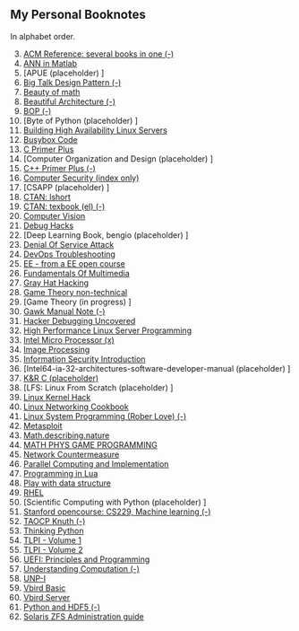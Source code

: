 My Personal Booknotes  
---
In alphabet order.

3. [ACM Reference: several books in one (-) ](./acm/main.md)  
7. [ANN in Matlab](./ann_matlab/)  
4. [APUE (placeholder) ]
1. [Big Talk Design Pattern (-)](./btdp/main.md)  
1. [Beauty of math](./beautyofmath/main.md)  
1. [Beautiful Architecture (-)](./BeautifulArchitecture/main.md)  
3. [BOP (-) ](./bop/main.md)  
4. [Byte of Python (placeholder) ]
3. [Building High Availability Linux Servers](./BuildHighAvailabilityLinuxServers/)  
1. [Busybox Code](./busybox/main.md)  
1. [C Primer Plus](./cprimerplus/cprimerplus.md)  
4. [Computer Organization and Design (placeholder) ]
2. [C++ Primer Plus (-)](./cppprimerplus/cppprimerplus.md)  
1. [Computer Security (index only)](./ComputerSecurity/)  
4. [CSAPP (placeholder) ]
8. [CTAN: lshort](./lshort/)  
1. [CTAN: texbook (el) (-) ](http://www.ctan.org/pkg/texbook)  
1. [Computer Vision](./ComputerVision/)  
1. [Debug Hacks](./DebugHacks/)  
4. [Deep Learning Book, bengio (placeholder) ]
1. [Denial Of Service Attack](./DenialOfServiceAttack/)  
3. [DevOps Troubleshooting](./DevOpsTroubleshooting/)  
2. [EE - from a EE open course](./EE.txt)  
1. [Fundamentals Of Multimedia](./FundamentalsOfMultimedia/)  
2. [Gray Hat Hacking](./GrayHatHacking/)  
2. [Game Theory non-technical](./GameTheory_non-technical/)  
4. [Game Theory (in progress) ]
1. [Gawk Manual Note (-)](./Gawk/main.md)  
1. [Hacker Debugging Uncovered](./HackerDebuggingUncovered/)  
3. [High Performance Linux Server Programming](./HighPerfLinuxServerProg/)  
3. [Intel Micro Processor (x) ](./IntelMicroProc/)  
3. [Image Processing](./ImageProcessing/)  
2. [Information Security Introduction](./InfoSecIntro/)  
4. [Intel64-ia-32-architectures-software-developer-manual (placeholder) ]
3. [K&R C (placeholder) ](./kr_c/)  
4. [LFS: Linux From Scratch (placeholder) ]
2. [Linux Kernel Hack](./LinuxKernelHack/)  
2. [Linux Networking Cookbook](./LinuxNetworkingCookbook/)  
1. [Linux System Programming (Rober Love) (-) ](./LinuxSysProg/)   
2. [Metasploit](./Metasploit/)  
3. [Math.describing.nature](./Math.describing.nature/)  
3. [MATH PHYS GAME PROGRAMMING](./MATH-PHYS-GAME-PROGRAMMING/)  
9. [Network Countermeasure](./NetworkCountermeasure/)  
1. [Parallel Computing and Implementation](./parallel/main.md)  
6. [Programming in Lua](./lua/main.md)  
2. [Play with data structure](./Playwithdatastructure/)  
2. [RHEL](./rhel/)  
4. [Scientific Computing with Python (placeholder) ]
4. [Stanford opencourse: CS229, Machine learning (-) ](./stanford_cs229_ml/main.md)  
3. [TAOCP Knuth (-) ](./taocp/main.md)  
2. [Thinking Python](./ThinkingPython/)  
1. [TLPI - Volume 1](./LinuxProgrammingInterface/TLPI.txt)  
1. [TLPI - Volume 2](./LinuxProgrammingInterface/TLPI2.txt)  
1. [UEFI: Principles and Programming](./uefi/main.md)  
1. [Understanding Computation (-)](./understandcomp/main.md)  
1. [UNP-I](./UNP-I/)  
4. [Vbird Basic](./vbird_basic/vbird_basic.md)  
5. [Vbird Server](./vbird_server/main.md)  
1. [Python and HDF5 (-)](./pyhdf5/main.md)  
1. [Solaris ZFS Administration guide](./zfs/main.md)  
